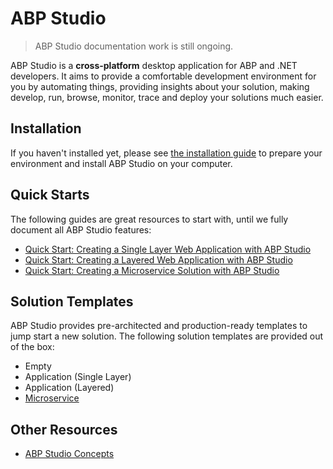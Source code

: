 # ABP Studio

> ABP Studio documentation work is still ongoing.

ABP Studio is a **cross-platform** desktop application for ABP and .NET developers. It aims to provide a comfortable development environment for you by automating things, providing insights about your solution, making develop, run, browse, monitor, trace and deploy your solutions much easier.

## Installation

If you haven't installed yet, please see [the installation guide](installation.md) to prepare your environment and install ABP Studio on your computer.

## Quick Starts

The following guides are great resources to start with, until we fully document all ABP Studio features:

* [Quick Start: Creating a Single Layer Web Application with ABP Studio](quick-starts/single-layer-web-application.md)
* [Quick Start: Creating a Layered Web Application with ABP Studio](quick-starts/layered-web-application.md)
* [Quick Start: Creating a Microservice Solution with ABP Studio](quick-starts/microservice.md)

## Solution Templates

ABP Studio provides pre-architected and production-ready templates to jump start a new solution. The following solution templates are provided out of the box:

* Empty
* Application (Single Layer)
* Application (Layered)
* [Microservice](solution-templates/microservice/index.md)

## Other Resources

* [ABP Studio Concepts](concepts.md)